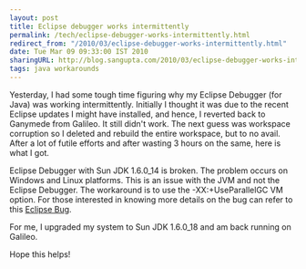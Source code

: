```yaml
---
layout: post
title: Eclipse debugger works intermittently
permalink: /tech/eclipse-debugger-works-intermittently.html
redirect_from: "/2010/03/eclipse-debugger-works-intermittently.html"
date: Tue Mar 09 09:33:00 IST 2010
sharingURL: http://blog.sangupta.com/2010/03/eclipse-debugger-works-intermittently.html
tags: java workarounds
---
```


Yesterday, I had some tough time figuring why my Eclipse Debugger (for Java) was working 
intermittently. Initially I thought it was due to the recent Eclipse updates I might have 
installed, and hence, I reverted back to Ganymede from Galileo. It still didn't work. The 
next guess was workspace corruption so I deleted and rebuild the entire workspace, but to 
no avail. After a lot of futile efforts and after wasting 3 hours on the same, here is 
what I got.

Eclipse Debugger with Sun JDK 1.6.0_14 is broken. The problem occurs on Windows and Linux 
platforms. This is an issue with the JVM and not the Eclipse Debugger. The workaround is 
to use the -XX:+UseParallelGC VM option. For those interested in knowing more details 
on the bug can refer to this <a href="https://bugs.eclipse.org/bugs/show_bug.cgi?id=279137">Eclipse 
Bug</a>.

For me, I upgraded my system to Sun JDK 1.6.0_18 and am back running on Galileo. 

Hope this helps!
